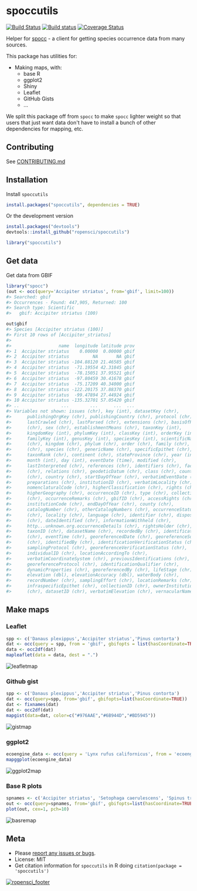 spoccutils
==========



[![Build Status](https://api.travis-ci.org/ropensci/spoccutils.png)](https://travis-ci.org/ropensci/spoccutils)
[![Build status](https://ci.appveyor.com/api/projects/status/jfgg6p111mynxrdc?svg=true)](https://ci.appveyor.com/project/sckott/spoccutils)
[![Coverage Status](https://coveralls.io/repos/ropensci/spoccutils/badge.svg)](https://coveralls.io/r/ropensci/spoccutils)

Helper for [spocc](https://github.com/ropensci/spocc) - a client for getting species occurrence data from many sources.

This package has utilities for:

* Making maps, with:
    * base R
    * ggplot2
    * Shiny
    * Leaflet
    * GitHub Gists
    * ...
    
We split this package off from `spocc` to make `spocc` lighter weight so that users that just want data don't have to install a bunch of other dependencies for mapping, etc. 

## Contributing

See [CONTRIBUTING.md](CONTRIBUTING.md)

## Installation

Install `spoccutils`


```r
install.packages("spoccutils", dependencies = TRUE)
```

Or the development version


```r
install.packages("devtools")
devtools::install_github("ropensci/spoccutils")
```


```r
library("spoccutils")
```

## Get data

Get data from GBIF


```r
library("spocc")
(out <- occ(query='Accipiter striatus', from='gbif', limit=100))
#> Searched: gbif
#> Occurrences - Found: 447,905, Returned: 100
#> Search type: Scientific
#>   gbif: Accipiter striatus (100)
```


```r
out$gbif
#> Species [Accipiter striatus (100)] 
#> First 10 rows of [Accipiter_striatus]
#> 
#>                  name  longitude latitude prov
#> 1  Accipiter striatus    0.00000  0.00000 gbif
#> 2  Accipiter striatus         NA       NA gbif
#> 3  Accipiter striatus -104.88120 21.46585 gbif
#> 4  Accipiter striatus  -71.19554 42.31845 gbif
#> 5  Accipiter striatus  -78.15051 37.95521 gbif
#> 6  Accipiter striatus  -97.80459 30.41678 gbif
#> 7  Accipiter striatus  -75.17209 40.34000 gbif
#> 8  Accipiter striatus -122.20175 37.88370 gbif
#> 9  Accipiter striatus  -99.47894 27.44924 gbif
#> 10 Accipiter striatus -135.32701 57.05420 gbif
#> ..                ...        ...      ...  ...
#> Variables not shown: issues (chr), key (int), datasetKey (chr),
#>      publishingOrgKey (chr), publishingCountry (chr), protocol (chr),
#>      lastCrawled (chr), lastParsed (chr), extensions (chr), basisOfRecord
#>      (chr), sex (chr), establishmentMeans (chr), taxonKey (int),
#>      kingdomKey (int), phylumKey (int), classKey (int), orderKey (int),
#>      familyKey (int), genusKey (int), speciesKey (int), scientificName
#>      (chr), kingdom (chr), phylum (chr), order (chr), family (chr), genus
#>      (chr), species (chr), genericName (chr), specificEpithet (chr),
#>      taxonRank (chr), continent (chr), stateProvince (chr), year (int),
#>      month (int), day (int), eventDate (time), modified (chr),
#>      lastInterpreted (chr), references (chr), identifiers (chr), facts
#>      (chr), relations (chr), geodeticDatum (chr), class (chr), countryCode
#>      (chr), country (chr), startDayOfYear (chr), verbatimEventDate (chr),
#>      preparations (chr), institutionID (chr), verbatimLocality (chr),
#>      nomenclaturalCode (chr), higherClassification (chr), rights (chr),
#>      higherGeography (chr), occurrenceID (chr), type (chr), collectionCode
#>      (chr), occurrenceRemarks (chr), gbifID (chr), accessRights (chr),
#>      institutionCode (chr), endDayOfYear (chr), county (chr),
#>      catalogNumber (chr), otherCatalogNumbers (chr), occurrenceStatus
#>      (chr), locality (chr), language (chr), identifier (chr), disposition
#>      (chr), dateIdentified (chr), informationWithheld (chr),
#>      http...unknown.org.occurrenceDetails (chr), rightsHolder (chr),
#>      taxonID (chr), datasetName (chr), recordedBy (chr), identificationID
#>      (chr), eventTime (chr), georeferencedDate (chr), georeferenceSources
#>      (chr), identifiedBy (chr), identificationVerificationStatus (chr),
#>      samplingProtocol (chr), georeferenceVerificationStatus (chr),
#>      individualID (chr), locationAccordingTo (chr),
#>      verbatimCoordinateSystem (chr), previousIdentifications (chr),
#>      georeferenceProtocol (chr), identificationQualifier (chr),
#>      dynamicProperties (chr), georeferencedBy (chr), lifeStage (chr),
#>      elevation (dbl), elevationAccuracy (dbl), waterBody (chr),
#>      recordNumber (chr), samplingEffort (chr), locationRemarks (chr),
#>      infraspecificEpithet (chr), collectionID (chr), ownerInstitutionCode
#>      (chr), datasetID (chr), verbatimElevation (chr), vernacularName (chr)
```

## Make maps

### Leaflet


```r
spp <- c('Danaus plexippus','Accipiter striatus','Pinus contorta')
dat <- occ(query = spp, from = 'gbif', gbifopts = list(hasCoordinate=TRUE))
data <- occ2df(dat)
mapleaflet(data = data, dest = ".")
```

![leafletmap](http://f.cl.ly/items/3w2Y1E3Z0T2T2z40310K/Screen%20Shot%202014-02-09%20at%2010.38.10%20PM.png)


### Github gist


```r
spp <- c('Danaus plexippus','Accipiter striatus','Pinus contorta')
dat <- occ(query=spp, from='gbif', gbifopts=list(hasCoordinate=TRUE))
dat <- fixnames(dat)
dat <- occ2df(dat)
mapgist(data=dat, color=c("#976AAE","#6B944D","#BD5945"))
```

![gistmap](http://f.cl.ly/items/343l2G0A2J3T0n2t433W/Screen%20Shot%202014-02-09%20at%2010.40.57%20PM.png)


### ggplot2


```r
ecoengine_data <- occ(query = 'Lynx rufus californicus', from = 'ecoengine')
mapggplot(ecoengine_data)
```

![ggplot2map](http://f.cl.ly/items/1U1R0E0G392l2q362V33/Screen%20Shot%202014-02-09%20at%2010.44.59%20PM.png)


### Base R plots


```r
spnames <- c('Accipiter striatus', 'Setophaga caerulescens', 'Spinus tristis')
out <- occ(query=spnames, from='gbif', gbifopts=list(hasCoordinate=TRUE))
plot(out, cex=1, pch=10)
```

![basremap](http://f.cl.ly/items/3O13330W3w3Z0H3u1X0s/Screen%20Shot%202014-02-09%20at%2010.46.25%20PM.png)

## Meta

* Please [report any issues or bugs](https://github.com/ropensci/spoccutils/issues).
* License: MIT
* Get citation information for `spoccutils` in R doing `citation(package = 'spoccutils')`

[![ropensci_footer](http://ropensci.org/public_images/github_footer.png)](http://ropensci.org)

[gbif]: https://github.com/ropensci/rgbif
[vertnet]: https://github.com/ropensci/rvertnet
[bison]: https://github.com/ropensci/rbison
[inat]: https://github.com/ropensci/rinat
[taxize]: https://github.com/ropensci/taxize
[ecoengine]: https://github.com/ropensci/ecoengine
[antweb]: http://antweb.org/

